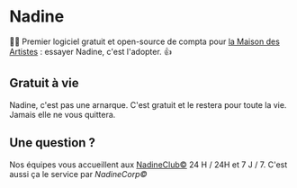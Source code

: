 # Nadine
👨‍💻 Premier logiciel gratuit et open-source de compta pour [la Maison des Artistes](https://www.lamaisondesartistes.fr/) : essayer Nadine, c'est l'adopter. 👍

## Gratuit à vie

Nadine, c'est pas une arnarque. C'est gratuit et le restera pour toute la vie. Jamais elle ne vous quittera.

## Une question ?

Nos équipes vous accueillent aux [NadineClub©](https://discord.gg/Fg2m8gvdWR) 24 H / 24H et 7 J / 7. C'est aussi ça le service par _NadineCorp©_
